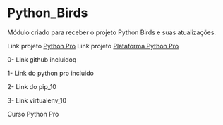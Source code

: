 # Python_Birds
Módulo criado para receber o projeto Python Birds e suas atualizações. 

Link projeto [Python Pro](https://pythonpro.com.br/)
Link projeto [Plataforma Python Pro](plataforma.dev.pro.br)



0-  Link github incluidoq

1-  Link do python pro incluido  

2-  Link do pip_10 

3-  Link virtualenv_10

Curso Python Pro 
